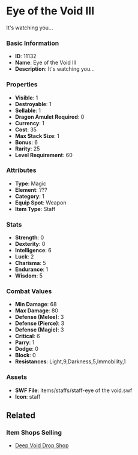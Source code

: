 # Eye of the Void III

It's watching you...

### Basic Information

- **ID**: 11132
- **Name**: Eye of the Void III
- **Description**: It&#039;s watching you...

### Properties

- **Visible**: 1
- **Destroyable**: 1
- **Sellable**: 1
- **Dragon Amulet Required**: 0
- **Currency**: 1
- **Cost**: 35
- **Max Stack Size**: 1
- **Bonus**: 6
- **Rarity**: 25
- **Level Requirement**: 60

### Attributes

- **Type**: Magic
- **Element**: ???
- **Category**: 1
- **Equip Spot**: Weapon
- **Item Type**: Staff

### Stats

- **Strength**: 0
- **Dexterity**: 0
- **Intelligence**: 6
- **Luck**: 2
- **Charisma**: 5
- **Endurance**: 1
- **Wisdom**: 5

### Combat Values

- **Min Damage**: 68
- **Max Damage**: 80
- **Defense (Melee)**: 3
- **Defense (Pierce)**: 3
- **Defense (Magic)**: 3
- **Critical**: 6
- **Parry**: 1
- **Dodge**: 0
- **Block**: 0
- **Resistances**: Light,9,Darkness,5,Immobility,1

### Assets

- **SWF File**: items/staffs/staff-eye of the void.swf
- **Icon**: staff

## Related

### Item Shops Selling

- [Deep Void Drop Shop](../item-shops/387-deep-void-drop-shop.md)

